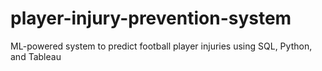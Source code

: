# player-injury-prevention-system
ML-powered system to predict football player injuries using SQL, Python, and Tableau
